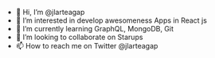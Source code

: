 - 👋 Hi, I’m @jlarteagap
- 👀 I’m interested in develop awesomeness Apps in React js
- 🌱 I’m currently learning GraphQL, MongoDB, Git
- 💞️ I’m looking to collaborate on Starups
- 📫 How to reach me on Twitter @jlarteagap

<!---
jlarteagap/jlarteagap is a ✨ special ✨ repository because its `README.md` (this file) appears on your GitHub profile.
You can click the Preview link to take a look at your changes.
--->

